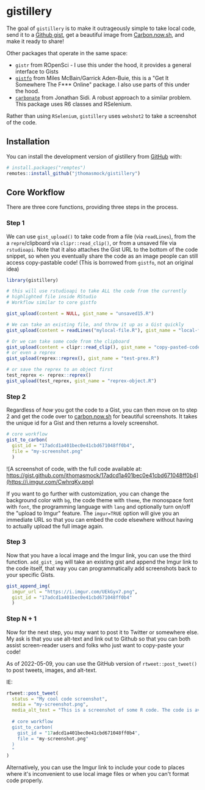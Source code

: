
# gistillery

<!-- badges: start -->
<!-- badges: end -->

The goal of `gistillery` is to make it outrageously simple to take local code, send it to a [Github gist](https://gist.github.com/), get a beautiful image from [Carbon.now.sh](https://carbon.now.sh/), and make it ready to share!

Other packages that operate in the same space:
- `gistr` from ROpenSci - I use this under the hood, it provides a general interface to Gists
- [`gistfo`](https://github.com/MilesMcBain/gistfo) from Miles McBain/Garrick Aden-Buie, this is a "Get It Somewhere The F*** Online" package. I also use parts of this under the hood.
- [`carbonate`](https://github.com/yonicd/carbonate) from Jonathan Sidi. A robust approach to a similar problem. This package uses R6 classes and RSelenium.

Rather than using `RSelenium`, `gistillery` uses `webshot2` to take a screenshot of the code.

## Installation

You can install the development version of gistillery from [GitHub](https://github.com/) with:

``` r
# install.packages("remptes")
remotes::install_github("jthomasmock/gistillery")
```

## Core Workflow

There are three core functions, providing three steps in the process.

### Step 1

We can use `gist_upload()` to take code from a file (via `readLines`), from the a `repre`/clipboard via `clipr::read_clip()`, or from a unsaved file via `rstudioapi`. Note that it also attaches the Gist URL to the bottom of the code snippet, so when you eventually share the code as an image people can still access copy-pastable code! (This is borrowed from `gistfo`, not an original idea)

``` r
library(gistillery)
```

``` r
# this will use rstudioapi to take ALL the code from the currently
# highlighted file inside RStudio
# Workflow similar to core gistfo

gist_upload(content = NULL, gist_name = "unsaved15.R")
```

``` r
# We can take an existing file, and throw it up as a Gist quickly
gist_upload(content = readLines("mylocal-file.R"), gist_name = "local-file.R")

# Or we can take some code from the clipboard
gist_upload(content = clipr::read_clip(), gist_name = "copy-pasted-code.R")
# or even a reprex
gist_upload(reprex::reprex(), gist_name = "test-prex.R")

# or save the reprex to an object first
test_reprex <- reprex::reprex()
gist_upload(test_reprex, gist_name = "reprex-object.R")
```

### Step 2

Regardless of _how_ you got the code to a Gist, you can then move on to step 2 and get the code over to [carbon.now.sh](https://carbon.now.sh) for beautiful screenshots. It takes the unique id for a Gist and then returns a lovely screenshot.

``` r
# core workflow
gist_to_carbon(
  gist_id = "17adcd1a401bec0e41cbd671048ff0b4", 
  file = "my-screenshot.png"
  )
```

![A screenshot of code, with the full code available at: https://gist.github.com/jthomasmock/17adcd1a401bec0e41cbd671048ff0b4](https://i.imgur.com/CwhrqKy.png)

If you want to go further with customization, you can change the background color with `bg`, the code theme with `theme`, the monospace font with `font`, the programming language with `lang` and optionally turn on/off the "upload to Imgur" feature. The `imgur=TRUE` option will give you an immediate URL so that you can embed the code elsewhere without having to actually upload the full image again.

### Step 3

Now that you have a local image and the Imgur link, you can use the third function. `add_gist_img` will take an existing gist and append the Imgur link to the code itself, that way you can programmatically add screenshots back to your specific Gists.

``` r
gist_append_img(
  imgur_url = "https://i.imgur.com/UEkGyx7.png", 
  gist_id = "17adcd1a401bec0e41cbd671048ff0b4"
  )
```

### Step N + 1

Now for the next step, you may want to post it to Twitter or somewhere else. My ask is that you use alt-text and link out to Github so that you can both assist screen-reader users and folks who just want to copy-paste your code!

As of 2022-05-09, you can use the GitHub version of `rtweet::post_tweet()` to post tweets, images, and alt-text.

IE:

``` r
rtweet::post_tweet(
  status = "My cool code screenshot",
  media = "my-screenshot.png",
  media_alt_text = "This is a screenshot of some R code. The code is available at https://gist.github.com/jthomasmock/17adcd1a401bec0e41cbd671048ff0b4. I have also copy-pasted the code below:
  
  # core workflow
  gist_to_carbon(
    gist_id = "17adcd1a401bec0e41cbd671048ff0b4", 
    file = "my-screenshot.png"
  )
  "
)
```

Alternatively, you can use the Imgur link to include your code to places where it's inconvenient to use local image files or when you can't format code properly.
